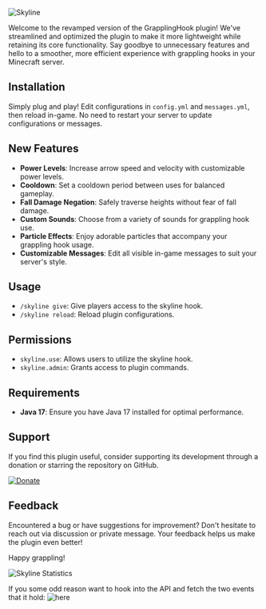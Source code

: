 ![Skyline](https://i.imgur.com/Px6V6pJ.jpg)

Welcome to the revamped version of the GrapplingHook plugin! We've streamlined and optimized the plugin to make it more lightweight while retaining its core functionality. Say goodbye to unnecessary features and hello to a smoother, more efficient experience with grappling hooks in your Minecraft server.

## Installation

Simply plug and play! Edit configurations in `config.yml` and `messages.yml`, then reload in-game. No need to restart your server to update configurations or messages.

## New Features

- **Power Levels**: Increase arrow speed and velocity with customizable power levels.
- **Cooldown**: Set a cooldown period between uses for balanced gameplay.
- **Fall Damage Negation**: Safely traverse heights without fear of fall damage.
- **Custom Sounds**: Choose from a variety of sounds for grappling hook use.
- **Particle Effects**: Enjoy adorable particles that accompany your grappling hook usage.
- **Customizable Messages**: Edit all visible in-game messages to suit your server's style.

## Usage

- `/skyline give`: Give players access to the skyline hook.
- `/skyline reload`: Reload plugin configurations.

## Permissions

- `skyline.use`: Allows users to utilize the skyline hook.
- `skyline.admin`: Grants access to plugin commands.

## Requirements

- **Java 17**: Ensure you have Java 17 installed for optimal performance.

## Support

If you find this plugin useful, consider supporting its development through a donation or starring the repository on GitHub.

[![Donate](https://www.paypalobjects.com/en_US/i/btn/btn_donate_LG.gif)](https://www.paypal.com/donate/?hosted_button_id=CZ8E9USK64P78)

## Feedback

Encountered a bug or have suggestions for improvement? Don't hesitate to reach out via discussion or private message. Your feedback helps us make the plugin even better!

Happy grappling!


![Skyline Statistics](https://bstats.org/signatures/bukkit/Skyline.svg)

If you some odd reason want to hook into the API and fetch the two events that it hold: ![here](https://github.com/AlbusThePenguin/Skyline/packages/2371335)
